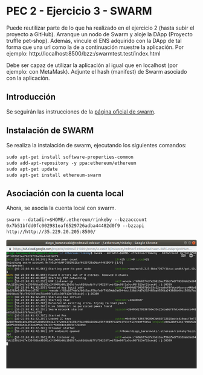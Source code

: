 
# PEC 2 - Ejercicio 3 - SWARM

Puede reutilizar parte de lo que ha realizado en el ejercicio 2 (hasta subir el proyecto a GitHub). Arranque un nodo de Swarm y aloje la DApp (Proyecto truffle pet-shop). Además, vincule el ENS adquirido con la DApp de tal forma que una url como la de a continuación muestre la aplicación. Por ejemplo: http://localhost:8500/bzz:/swarmtest.test/index.html

Debe ser capaz de utilizar la aplicación al igual que en localhost (por ejemplo: con
MetaMask). Adjunte el hash (manifest) de Swarm asociado con la aplicación.

## Introducción

Se seguirán las instrucciones de la [página oficial de swarm](https://swarm-guide.readthedocs.io/en/latest/gettingstarted.html).

## Instalación de SWARM

Se realiza la instalación de swarm, ejecutando los siguientes comandos:

```
sudo apt-get install software-properties-common
sudo add-apt-repository -y ppa:ethereum/ethereum
sudo apt-get update
sudo apt-get install ethereum-swarm
```

## Asociación con la cuenta local

Ahora, se asocia la cuenta local con swarm.

```
swarm --datadir=$HOME/.ethereum/rinkeby --bzzaccount 0x7b51bfdd0fc002981eaf6529726adba44482d0f9 --bzzapi http://http://35.229.20.205:8500/
```

![swarm sync](images/swarm-sync.png?raw=true "swarm sync")


